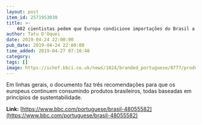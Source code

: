 ```yaml
---
layout: post
item_id: 2571953030
title: >-
    602 cientistas pedem que Europa condicione importações do Brasil a cumprimento de compromissos ambientais
author: Tatu D'Oquei
date: 2019-04-24 22:00:00
pub_date: 2019-04-24 22:00:00
time_added: 2019-04-27 07:10:48
category: 
tags: []
image: https://ichef.bbci.co.uk/news/1024/branded_portuguese/8777/production/_106597643_amazoniaaerea.jpg
---
```


Em linhas gerais, o documento faz três recomendações para que os europeus continuem consumindo produtos brasileiros, todas baseadas em princípios de sustentabilidade.

**Link:** [https://www.bbc.com/portuguese/brasil-48055582](https://www.bbc.com/portuguese/brasil-48055582)

